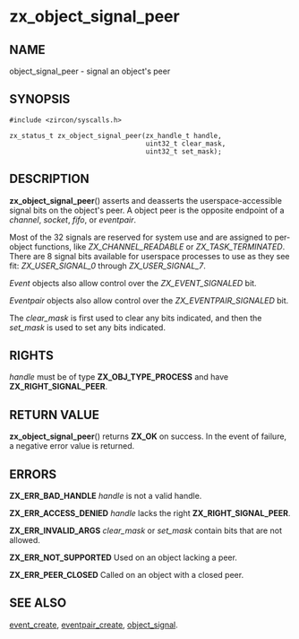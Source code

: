 # zx_object_signal_peer

## NAME

<!-- Updated by scripts/update-docs-from-abigen, do not edit this section manually. -->

object_signal_peer - signal an object's peer

## SYNOPSIS

<!-- Updated by scripts/update-docs-from-abigen, do not edit this section manually. -->

```
#include <zircon/syscalls.h>

zx_status_t zx_object_signal_peer(zx_handle_t handle,
                                  uint32_t clear_mask,
                                  uint32_t set_mask);
```

## DESCRIPTION

**zx_object_signal_peer**() asserts and deasserts the userspace-accessible
signal bits on the object's peer. A object peer is the opposite endpoint of a
*channel*, *socket*, *fifo*, or *eventpair*.

Most of the 32 signals are reserved for system use and are assigned to
per-object functions, like *ZX_CHANNEL_READABLE* or *ZX_TASK_TERMINATED*. There
are 8 signal bits available for userspace processes to use as they see fit:
*ZX_USER_SIGNAL_0* through *ZX_USER_SIGNAL_7*.

*Event* objects also allow control over the *ZX_EVENT_SIGNALED* bit.

*Eventpair* objects also allow control over the *ZX_EVENTPAIR_SIGNALED* bit.

The *clear_mask* is first used to clear any bits indicated, and then the
*set_mask* is used to set any bits indicated.

## RIGHTS

<!-- Updated by scripts/update-docs-from-abigen, do not edit this section manually. -->

*handle* must be of type **ZX_OBJ_TYPE_PROCESS** and have **ZX_RIGHT_SIGNAL_PEER**.

## RETURN VALUE

**zx_object_signal_peer**() returns **ZX_OK** on success. In the event of
failure, a negative error value is returned.

## ERRORS

**ZX_ERR_BAD_HANDLE**  *handle* is not a valid handle.

**ZX_ERR_ACCESS_DENIED**  *handle* lacks the right **ZX_RIGHT_SIGNAL_PEER**.

**ZX_ERR_INVALID_ARGS**  *clear_mask* or *set_mask* contain bits that are not allowed.

**ZX_ERR_NOT_SUPPORTED**  Used on an object lacking a peer.

**ZX_ERR_PEER_CLOSED**  Called on an object with a closed peer.

## SEE ALSO

[event_create](event_create.md),
[eventpair_create](eventpair_create.md),
[object_signal](object_signal.md).

